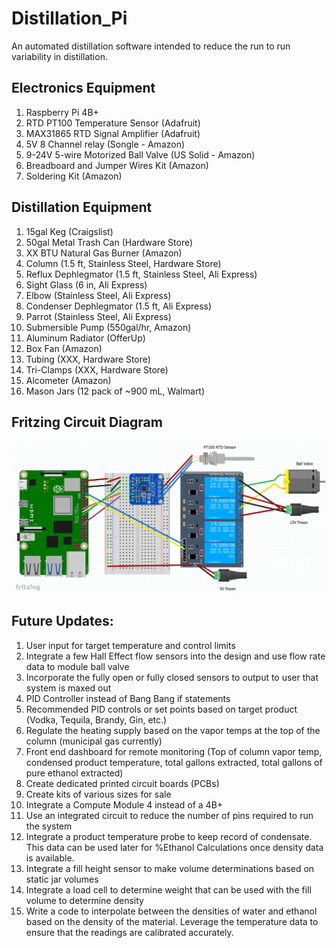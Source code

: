 # Distillation_Pi
An automated distillation software intended to reduce the run to run variability in distillation.

## Electronics Equipment
1. Raspberry Pi 4B+
2. RTD PT100 Temperature Sensor (Adafruit)
3. MAX31865 RTD Signal Amplifier (Adafruit)
4. 5V 8 Channel relay (Songle - Amazon)
5. 9-24V 5-wire Motorized Ball Valve (US Solid - Amazon)
6. Breadboard and Jumper Wires Kit (Amazon)
7. Soldering Kit (Amazon)


## Distillation Equipment
1. 15gal Keg (Craigslist)
2. 50gal Metal Trash Can (Hardware Store)
3. XX BTU Natural Gas Burner (Amazon)
4. Column (1.5 ft, Stainless Steel, Hardware Store)
5. Reflux Dephlegmator (1.5 ft, Stainless Steel, Ali Express)
6. Sight Glass (6 in, Ali Express)
7. Elbow (Stainless Steel, Ali Express)
8. Condenser Dephlegmator (1.5 ft, Ali Express)
9. Parrot (Stainless Steel, Ali Express)
10. Submersible Pump (550gal/hr, Amazon)
11. Aluminum Radiator (OfferUp)
12. Box Fan (Amazon)
13. Tubing (XXX, Hardware Store)
14. Tri-Clamps (XXX, Hardware Store)
15. Alcometer (Amazon)
17. Mason Jars (12 pack of ~900 mL, Walmart)


## Fritzing Circuit Diagram
![V1 Fritzing Diagram](RTD_Fritzing_Diagram_V1.png)


## Future Updates:
1. User input for target temperature and control limits
2. Integrate a few Hall Effect flow sensors into the design and use flow rate data to module ball valve
3. Incorporate the fully open or fully closed sensors to output to user that system is maxed out
4. PID Controller instead of Bang Bang if statements
5. Recommended PID controls or set points based on target product (Vodka, Tequila, Brandy, Gin, etc.)
6. Regulate the heating supply based on the vapor temps at the top of the column (municipal gas currently)
7. Front end dashboard for remote monitoring (Top of column vapor temp, condensed product temperature, total gallons extracted, total gallons of pure ethanol extracted)
8. Create dedicated printed circuit boards (PCBs)
9. Create kits of various sizes for sale
10. Integrate a Compute Module 4 instead of a 4B+
11. Use an integrated circuit to reduce the number of pins required to run the system
12. Integrate a product temperature probe to keep record of condensate. This data can be used later for %Ethanol Calculations once density data is available.
13. Integrate a fill height sensor to make volume determinations based on static jar volumes
14. Integrate a load cell to determine weight that can be used with the fill volume to determine density
15. Write a code to interpolate between the densities of water and ethanol based on the density of the material. Leverage the temperature data to ensure that the readings are calibrated accurately.
